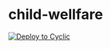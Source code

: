 # child-wellfare
[![Deploy to Cyclic](https://deploy.cyclic.sh/button.svg)](https://deploy.cyclic.sh/)
